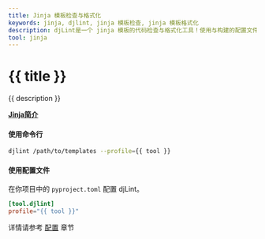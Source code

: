 ```yaml
---
title: Jinja 模板检查与格式化
keywords: jinja, djlint, jinja 模板检查, jinja 模板格式化
description: djLint是一个 jinja 模板的代码检查与格式化工具！使用与构建的配置文件，充分利用djLint来检查并格式化你的模板。
tool: jinja
---
```


# {{ title }}

{{ description }}

**[Jinja简介](https://jinja2docs.readthedocs.io/en/stable/)**

#### 使用命令行

```bash
djlint /path/to/templates --profile={{ tool }}
```

#### 使用配置文件

在你项目中的 `pyproject.toml` 配置 djLint。

```toml
[tool.djlint]
profile="{{ tool }}"
```

<div class="box notification is-info is-light">
    <span class="icon is-large"><i class="fas fa-2x fa-circle-arrow-right"></i></span><div class="my-auto ml-3 is-inline-block">详情请参考 <a href="/docs/configuration/">配置</a> 章节</div>
</div>
